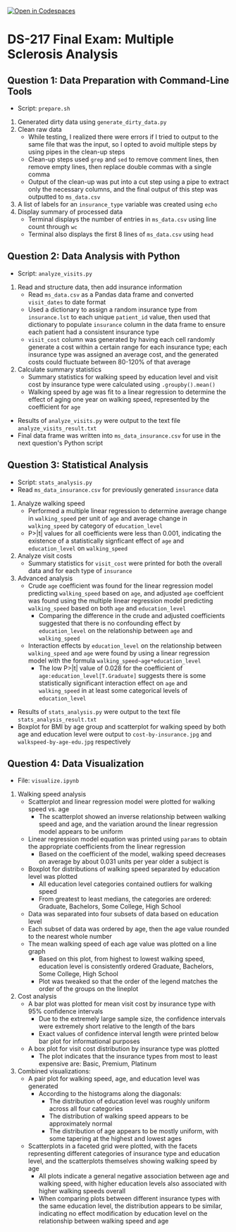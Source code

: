 [![Open in Codespaces](https://classroom.github.com/assets/launch-codespace-2972f46106e565e64193e422d61a12cf1da4916b45550586e14ef0a7c637dd04.svg)](https://classroom.github.com/open-in-codespaces?assignment_repo_id=16987533)
# DS-217 Final Exam: Multiple Sclerosis Analysis

## Question 1: Data Preparation with Command-Line Tools
- Script: `prepare.sh`
1. Generated dirty data using `generate_dirty_data.py`
2. Clean raw data
    - While testing, I realized there were errors if I tried to output to the same file that was the input, so I opted to avoid multiple steps by using pipes in the clean-up steps
    - Clean-up steps used `grep` and `sed` to remove comment lines, then remove empty lines, then replace double commas with a single comma
    - Output of the clean-up was put into a cut step using a pipe to extract only the necessary columns, and the final output of this step was outputted to `ms_data.csv`
3. A list of labels for an `insurance_type` variable was created using `echo`
4. Display summary of processed data
    - Terminal displays the number of entries in `ms_data.csv` using line count through `wc`
    - Terminal also displays the first 8 lines of `ms_data.csv` using `head`

## Question 2: Data Analysis with Python
- Script: `analyze_visits.py`
1. Read and structure data, then add insurance information
    - Read `ms_data.csv` as a Pandas data frame and converted `visit_dates` to date format
    - Used a dictionary to assign a random insurance type from `insurance.lst` to each unique `patient_id` value, then used that dictionary to populate `insurance` column in the data frame to ensure each patient had a consistent insurance type
    - `visit_cost` column was generated by having each cell randomly generate a cost within a certain range for each insurance type; each insurance type was assigned an average cost, and the generated costs could fluctuate between 80-120% of that average
2. Calculate summary statistics
    - Summary statistics for walking speed by education level and visit cost by insurance type were calculated using `.groupby().mean()`
    - Walking speed by age was fit to a linear regression to determine the effect of aging one year on walking speed, represented by the coefficient for `age`
- Results of `analyze_visits.py` were output to the text file `analyze_visits_result.txt`
- Final data frame was written into `ms_data_insurance.csv` for use in the next question's Python script

## Question 3: Statistical Analysis
- Script: `stats_analysis.py`
- Read `ms_data_insurance.csv` for previously generated `insurance` data
1. Analyze walking speed
    - Performed a multiple linear regression to determine average change in `walking_speed` per unit of `age` and average change in `walking_speed` by category of `education_level`
    - P>|t| values for all coefficients were less than 0.001, indicating the existence of a statistically signficant effect of `age` and `education_level` on `walking_speed`
2. Analyze visit costs
    - Summary statistics for `visit_cost` were printed for both the overall data and for each type of `insurance`
3. Advanced analysis
    - Crude `age` coefficient was found for the linear regression model predicting `walking_speed` based on `age`, and adjusted `age` coeffcient was found using the multiple linear regression model predicting `walking_speed` based on both `age` and `education_level`
        - Comparing the difference in the crude and adjusted coefficients suggested that there is no confounding effect by `education_level` on the relationship between `age` and `walking_speed`
    - Interaction effects by `education_level` on the relationship between `walking_speed` and `age` were found by using a linear regression model with the formula `walking_speed~age*education_level`
        - The low P>|t| value of 0.028 for the coefficient of `age:education_level[T.Graduate]` suggests there is some statistically significant interaction effect on `age` and `walking_speed` in at least some categorical levels of `education_level`
- Results of `stats_analysis.py` were output to the text file `stats_analysis_result.txt`
- Boxplot for BMI by age group and scatterplot for walking speed by both age and education level were output to `cost-by-insurance.jpg` and `walkspeed-by-age-edu.jpg` respectively

## Question 4: Data Visualization
- File: `visualize.ipynb`
1. Walking speed analysis
    - Scatterplot and linear regression model were plotted for walking speed vs. age
        - The scatterplot showed an inverse relationship between walking speed and age, and the variation around the linear regression model appears to be uniform
    - Linear regression model equation was printed using `params` to obtain the appropriate coefficients from the linear regression
        - Based on the coefficient of the model, walking speed decreases on average by about 0.031 units per year older a subject is
    - Boxplot for distributions of walking speed separated by education level was plotted
        - All education level categories contained outliers for walking speed
        - From greatest to least medians, the categories are ordered: Graduate, Bachelors, Some College, High School
    - Data was separated into four subsets of data based on education level
    - Each subset of data was ordered by age, then the age value rounded to the nearest whole number
    - The mean walking speed of each age value was plotted on a line graph
        - Based on this plot, from highest to lowest walking speed, education level is consistently ordered Graduate, Bachelors, Some College, High School
        - Plot was tweaked so that the order of the legend matches the order of the groups on the lineplot
2. Cost analysis
    - A bar plot was plotted for mean visit cost by insurance type with 95% confidence intervals
        - Due to the extremely large sample size, the confidence intervals were extremely short relative to the length of the bars
        - Exact values of confidence interval length were printed below bar plot for informational purposes
    - A box plot for visit cost distribution by insurance type was plotted
        - The plot indicates that the insurance types from most to least expensive are: Basic, Premium, Platinum
3. Combined visualizations:
    - A pair plot for walking speed, age, and education level was generated
        - According to the histograms along the diagonals:
            - The distribution of education level was roughly uniform across all four categories
            - The distribution of walking speed appears to be approximately normal
            - The distribution of age appears to be mostly uniform, with some tapering at the highest and lowest ages
    - Scatterplots in a faceted grid were plotted, with the facets representing different categories of insurance type and education level, and the scatterplots themselves showing walking speed by age
        - All plots indicate a general negative association between age and walking speed, with higher education levels also associated with higher walking speeds overall
        - When comparing plots between different insurance types with the same education level, the distribution appears to be similar, indicating no effect modification by education level on the relationship between walking speed and age